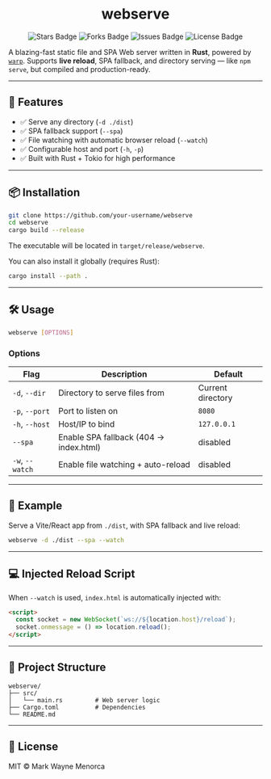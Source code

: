 <div align="center">
  <h1> webserve </h1>
</div>

<p align="center">
  <img src="https://img.shields.io/github/stars/marcuwynu23/webserve.svg" alt="Stars Badge"/>
  <img src="https://img.shields.io/github/forks/marcuwynu23/webserve.svg" alt="Forks Badge"/>
  <img src="https://img.shields.io/github/issues/marcuwynu23/webserve.svg" alt="Issues Badge"/>
  <img src="https://img.shields.io/github/license/marcuwynu23/webserve.svg" alt="License Badge"/>
</p>

A blazing-fast static file and SPA Web server written in **Rust**, powered by [`warp`](https://crates.io/crates/warp). Supports **live reload**, SPA fallback, and directory serving — like `npm serve`, but compiled and production-ready.

---

## 🚀 Features

- ✅ Serve any directory (`-d ./dist`)
- ✅ SPA fallback support (`--spa`)
- ✅ File watching with automatic browser reload (`--watch`)
- ✅ Configurable host and port (`-h`, `-p`)
- ✅ Built with Rust + Tokio for high performance

---

## 📦 Installation

```bash
git clone https://github.com/your-username/webserve
cd webserve
cargo build --release
```

The executable will be located in `target/release/webserve`.

You can also install it globally (requires Rust):

```bash
cargo install --path .
```

---

## 🛠 Usage

```bash
webserve [OPTIONS]
```

### Options

| Flag            | Description                            | Default           |
| --------------- | -------------------------------------- | ----------------- |
| `-d`, `--dir`   | Directory to serve files from          | Current directory |
| `-p`, `--port`  | Port to listen on                      | `8080`            |
| `-h`, `--host`  | Host/IP to bind                        | `127.0.0.1`       |
| `--spa`         | Enable SPA fallback (404 → index.html) | disabled          |
| `-w`, `--watch` | Enable file watching + auto-reload     | disabled          |

---

## 🧪 Example

Serve a Vite/React app from `./dist`, with SPA fallback and live reload:

```bash
webserve -d ./dist --spa --watch
```

---

## 💻 Injected Reload Script

When `--watch` is used, `index.html` is automatically injected with:

```html
<script>
  const socket = new WebSocket(`ws://${location.host}/reload`);
  socket.onmessage = () => location.reload();
</script>
```

---

## 📁 Project Structure

```
webserve/
├── src/
│   └── main.rs         # Web server logic
├── Cargo.toml          # Dependencies
└── README.md
```

---

## 📜 License

MIT © Mark Wayne Menorca
